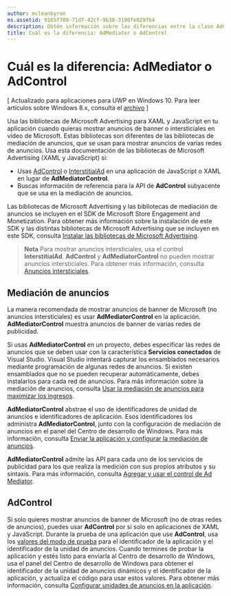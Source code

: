 ```yaml
---
author: mcleanbyron
ms.assetid: 9165f709-71d7-42cf-9b30-3190fe029fb4
description: Obtén información sobre las diferencias entre la clase AdControl en las bibliotecas de Microsoft Advertising y la clase AdMediatorControl en las bibliotecas de mediación de anuncios.
title: Cuál es la diferencia: AdMediator o AdControl
---
```


# Cuál es la diferencia: AdMediator o AdControl


\[ Actualizado para aplicaciones para UWP en Windows 10. Para leer artículos sobre Windows 8.x, consulta el [archivo](http://go.microsoft.com/fwlink/p/?linkid=619132) \]

Usa las bibliotecas de Microsoft Advertising para XAML y JavaScript en tu aplicación cuando quieras mostrar anuncios de banner o intersticiales en vídeo de Microsoft. Estas bibliotecas son diferentes de las bibliotecas de mediación de anuncios, que se usan para mostrar anuncios de varias redes de anuncios. Usa esta documentación de las bibliotecas de Microsoft Advertising (XAML y JavaScript) si:

* Usas [AdControl](https://msdn.microsoft.com/library/windows/apps/microsoft.advertising.winrt.ui.adcontrol.aspx) o [InterstitialAd](https://msdn.microsoft.com/library/windows/apps/microsoft.advertising.winrt.ui.interstitialad.aspx) en una aplicación de JavaScript o XAML en lugar de **AdMediatorControl**.
* Buscas información de referencia para la API de **AdControl** subyacente que se usa en la mediación de anuncios.

Las bibliotecas de Microsoft Advertising y las bibliotecas de mediación de anuncios se incluyen en el SDK de Microsoft Store Engagement and Monetization. Para obtener más información sobre la instalación de este SDK y las distintas bibliotecas de Microsoft Advertising que se incluyen en este SDK, consulta [Instalar las bibliotecas de Microsoft Advertising](install-the-microsoft-advertising-libraries.md).

>**Nota** Para mostrar anuncios intersticiales, usa el control **InterstitialAd**. **AdControl** y **AdMediatorControl** no pueden mostrar anuncios intersticiales. Para obtener más información, consulta [Anuncios intersticiales](interstitial-ads.md).

 

## Mediación de anuncios


La manera recomendada de mostrar anuncios de banner de Microsoft (no anuncios intersticiales) es usar **AdMediatorControl** en la aplicación. **AdMediatorControl** muestra anuncios de banner de varias redes de publicidad.

Si usas **AdMediatorControl** en un proyecto, debes especificar las redes de anuncios que se deben usar con la característica **Servicios conectados** de Visual Studio. Visual Studio intentará capturar los ensamblados necesarios mediante programación de algunas redes de anuncios. Si existen ensamblados que no se pueden recuperar automáticamente, debes instalarlos para cada red de anuncios. Para más información sobre la mediación de anuncios, consulta [Usar la mediación de anuncios para maximizar los ingresos](use-ad-mediation-to-maximize-revenue.md).

**AdMediatorControl** abstrae el uso de identificadores de unidad de anuncios e identificadores de aplicación. Esos identificadores los administra **AdMediatorControl**, junto con la configuración de mediación de anuncios en el panel del Centro de desarrollo de Windows. Para más información, consulta [Enviar la aplicación y configurar la mediación de anuncios](submit-your-app-and-configure-ad-mediation.md).

**AdMediatorControl** admite las API para cada uno de los servicios de publicidad para los que realiza la medición con sus propios atributos y su sintaxis. Para más información, consulta [Agregar y usar el control de Ad Mediator](add-and-use-the-ad-mediator-control.md).

## AdControl


Si solo quieres mostrar anuncios de banner de Microsoft (no de otras redes de anuncios), puedes usar **AdControl** por sí solo en aplicaciones de XAML y JavaScript. Durante la prueba de una aplicación que use **AdControl**, usa los [valores del modo de prueba](test-mode-values.md) para el identificador de la aplicación y el identificador de la unidad de anuncios. Cuando termines de probar la aplicación y estés listo para enviarla al Centro de desarrollo de Windows, usa el panel del Centro de desarrollo de Windows para obtener el identificador de la unidad de anuncios dinámicos y el identificador de la aplicación, y actualiza el código para usar estos valores. Para obtener más información, consulta [Configurar unidades de anuncios en la aplicación](set-up-ad-units-in-your-app.md).

 

 


<!--HONumber=May16_HO2-->


